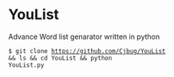 # YouList
Advance Word list genarator written in python

<code>$ git clone https://github.com/Cjbug/YouList && ls && cd YouList && python YouList.py</code>
